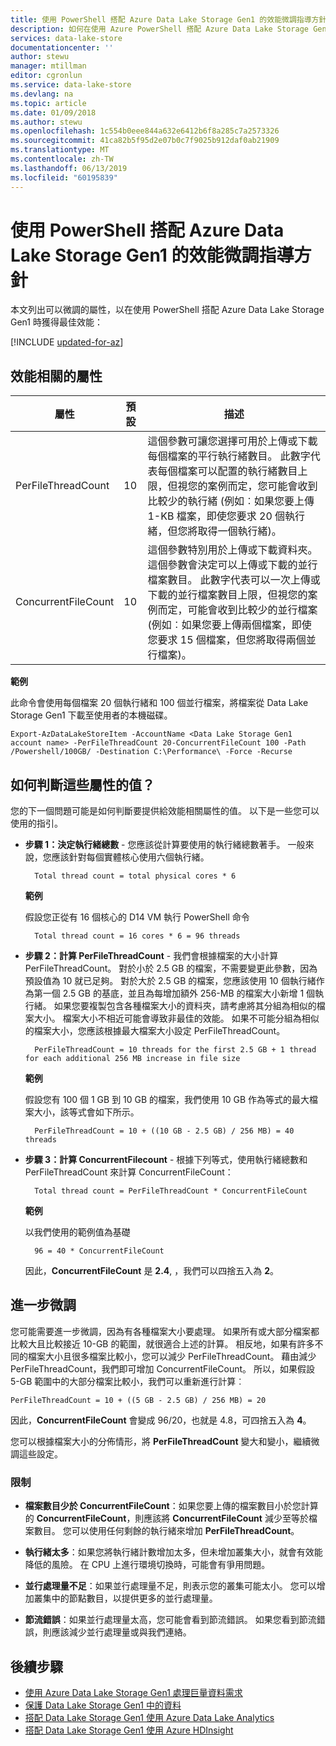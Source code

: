 ```yaml
---
title: 使用 PowerShell 搭配 Azure Data Lake Storage Gen1 的效能微調指導方針 | Microsoft Docs
description: 如何在使用 Azure PowerShell 搭配 Azure Data Lake Storage Gen1 時改善效能的祕訣
services: data-lake-store
documentationcenter: ''
author: stewu
manager: mtillman
editor: cgronlun
ms.service: data-lake-store
ms.devlang: na
ms.topic: article
ms.date: 01/09/2018
ms.author: stewu
ms.openlocfilehash: 1c554b0eee844a632e6412b6f8a285c7a2573326
ms.sourcegitcommit: 41ca82b5f95d2e07b0c7f9025b912daf0ab21909
ms.translationtype: MT
ms.contentlocale: zh-TW
ms.lasthandoff: 06/13/2019
ms.locfileid: "60195839"
---
```

# <a name="performance-tuning-guidance-for-using-powershell-with-azure-data-lake-storage-gen1"></a>使用 PowerShell 搭配 Azure Data Lake Storage Gen1 的效能微調指導方針

本文列出可以微調的屬性，以在使用 PowerShell 搭配 Azure Data Lake Storage Gen1 時獲得最佳效能：

[!INCLUDE [updated-for-az](../../includes/updated-for-az.md)]

## <a name="performance-related-properties"></a>效能相關的屬性

| 屬性            | 預設 | 描述 |
|---------------------|---------|-------------|
| PerFileThreadCount  | 10      | 這個參數可讓您選擇可用於上傳或下載每個檔案的平行執行緒數目。 此數字代表每個檔案可以配置的執行緒數目上限，但視您的案例而定，您可能會收到比較少的執行緒 (例如︰如果您要上傳 1-KB 檔案，即使您要求 20 個執行緒，但您將取得一個執行緒)。  |
| ConcurrentFileCount | 10      | 這個參數特別用於上傳或下載資料夾。 這個參數會決定可以上傳或下載的並行檔案數目。 此數字代表可以一次上傳或下載的並行檔案數目上限，但視您的案例而定，可能會收到比較少的並行檔案 (例如︰如果您要上傳兩個檔案，即使您要求 15 個檔案，但您將取得兩個並行檔案)。 |

**範例**

此命令會使用每個檔案 20 個執行緒和 100 個並行檔案，將檔案從 Data Lake Storage Gen1 下載至使用者的本機磁碟。

    Export-AzDataLakeStoreItem -AccountName <Data Lake Storage Gen1 account name> -PerFileThreadCount 20-ConcurrentFileCount 100 -Path /Powershell/100GB/ -Destination C:\Performance\ -Force -Recurse

## <a name="how-do-i-determine-the-value-for-these-properties"></a>如何判斷這些屬性的值？

您的下一個問題可能是如何判斷要提供給效能相關屬性的值。 以下是一些您可以使用的指引。

* **步驟 1：決定執行緒總數** - 您應該從計算要使用的執行緒總數著手。 一般來說，您應該針對每個實體核心使用六個執行緒。

        Total thread count = total physical cores * 6

    **範例**

    假設您正從有 16 個核心的 D14 VM 執行 PowerShell 命令

        Total thread count = 16 cores * 6 = 96 threads


* **步驟 2：計算 PerFileThreadCount** - 我們會根據檔案的大小計算 PerFileThreadCount。 對於小於 2.5 GB 的檔案，不需要變更此參數，因為預設值為 10 就已足夠。 對於大於 2.5 GB 的檔案，您應該使用 10 個執行緒作為第一個 2.5 GB 的基底，並且為每增加額外 256-MB 的檔案大小新增 1 個執行緒。 如果您要複製包含各種檔案大小的資料夾，請考慮將其分組為相似的檔案大小。 檔案大小不相近可能會導致非最佳的效能。 如果不可能分組為相似的檔案大小，您應該根據最大檔案大小設定 PerFileThreadCount。

        PerFileThreadCount = 10 threads for the first 2.5 GB + 1 thread for each additional 256 MB increase in file size

    **範例**

    假設您有 100 個 1 GB 到 10 GB 的檔案，我們使用 10 GB 作為等式的最大檔案大小，該等式會如下所示。

        PerFileThreadCount = 10 + ((10 GB - 2.5 GB) / 256 MB) = 40 threads

* **步驟 3：計算 ConcurrentFilecount** - 根據下列等式，使用執行緒總數和 PerFileThreadCount 來計算 ConcurrentFileCount：

        Total thread count = PerFileThreadCount * ConcurrentFileCount

    **範例**

    以我們使用的範例值為基礎

        96 = 40 * ConcurrentFileCount

    因此，**ConcurrentFileCount** 是 **2.4**, ，我們可以四捨五入為 **2**。

## <a name="further-tuning"></a>進一步微調

您可能需要進一步微調，因為有各種檔案大小要處理。 如果所有或大部分檔案都比較大且比較接近 10-GB 的範圍，就很適合上述的計算。 相反地，如果有許多不同的檔案大小且很多檔案比較小，您可以減少 PerFileThreadCount。 藉由減少 PerFileThreadCount，我們即可增加 ConcurrentFileCount。 所以，如果假設 5-GB 範圍中的大部分檔案比較小，我們可以重新進行計算︰

    PerFileThreadCount = 10 + ((5 GB - 2.5 GB) / 256 MB) = 20

因此，**ConcurrentFileCount** 會變成 96/20，也就是 4.8，可四捨五入為 **4**。

您可以根據檔案大小的分佈情形，將 **PerFileThreadCount** 變大和變小，繼續微調這些設定。

### <a name="limitation"></a>限制

* **檔案數目少於 ConcurrentFileCount**：如果您要上傳的檔案數目小於您計算的 **ConcurrentFileCount**，則應該將 **ConcurrentFileCount** 減少至等於檔案數目。 您可以使用任何剩餘的執行緒來增加 **PerFileThreadCount**。

* **執行緒太多**：如果您將執行緒計數增加太多，但未增加叢集大小，就會有效能降低的風險。 在 CPU 上進行環境切換時，可能會有爭用問題。

* **並行處理量不足**：如果並行處理量不足，則表示您的叢集可能太小。 您可以增加叢集中的節點數目，以提供更多的並行處理量。

* **節流錯誤**：如果並行處理量太高，您可能會看到節流錯誤。 如果您看到節流錯誤，則應該減少並行處理量或與我們連絡。

## <a name="next-steps"></a>後續步驟
* [使用 Azure Data Lake Storage Gen1 處理巨量資料需求](data-lake-store-data-scenarios.md) 
* [保護 Data Lake Storage Gen1 中的資料](data-lake-store-secure-data.md)
* [搭配 Data Lake Storage Gen1 使用 Azure Data Lake Analytics](../data-lake-analytics/data-lake-analytics-get-started-portal.md)
* [搭配 Data Lake Storage Gen1 使用 Azure HDInsight](data-lake-store-hdinsight-hadoop-use-portal.md)


